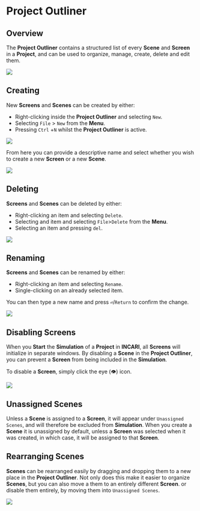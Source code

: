 # Project Outliner

## Overview

The **Project Outliner** contains a structured list of every **Scene** and **Screen** in a **Project**, and can be used to organize, manage, create, delete and edit them.

![](/.gitbook/assets/projectoutliner.png)

## Creating

New **Screens** and **Scenes** can be created by either:

* Right-clicking inside the **Project Outliner** and selecting `New`.
* Selecting `File` &gt; `New` from the **Menu**.
* Pressing `Ctrl` +`N` whilst the **Project Outliner** is active.

![](/.gitbook/assets/projectoutlinernew.png)

From here you can provide a descriptive name and select whether you wish to create a new **Screen** or a new **Scene**.

![](/.gitbook/assets/projectoutlinernewscreen.png)

## Deleting

**Screens** and **Scenes** can be deleted by either:

* Right-clicking an item and selecting `Delete`.
* Selecting and item and selecting `File`&gt;`Delete` from the **Menu**.
* Selecting an item and pressing `del`.

![](/.gitbook/assets/projectoutlinerdelete.png)

## Renaming

**Screens** and **Scenes** can be renamed by either:

* Right-clicking an item and selecting `Rename`.
* Single-clicking on an already selected item.

You can then type a new name and press **`⏎`**/`Return` to confirm the change.

![](/.gitbook/assets/projectoutlinerrename.png)

## Disabling Screens

When you **Start** the **Simulation** of a **Project** in **INCARI**, all **Screens** will initialize in separate windows. By disabling a **Scene** in the **Project Outliner**, you can prevent a **Screen** from being included in the **Simulation**.

To disable a **Screen**, simply click the eye \(👁\) icon.

![](/.gitbook/assets/projectoutlinerdisable.gif)

## Unassigned Scenes

Unless a **Scene** is assigned to a **Screen**, it will appear under `Unassigned Scenes`, and will therefore be excluded from **Simulation**. When you create a **Scene** it is unassigned by default, unless a **Screen** was selected when it was created, in which case, it will be assigned to that **Screen**.

## Rearranging Scenes

**Scenes** can be rearranged easily by dragging and dropping them to a new place in the **Project Outliner**. Not only does this make it easier to organize **Scenes**, but you can also move a them to an entirely different **Screen**. or disable them entirely, by moving them into `Unassigned Scenes`.

![](/.gitbook/assets/projectoutlinerrearrange%20%281%29.gif)

